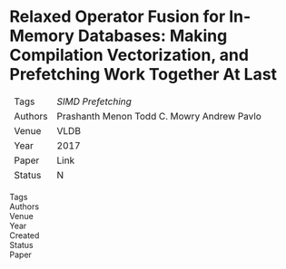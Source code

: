 # Relaxed Operator Fusion for In-Memory Databases: Making Compilation Vectorization, and Prefetching Work Together At Last

<table style="width:100%;max-width:900px;border:0px;border-spacing:0px;border-collapse:separate;margin-right:auto;margin-left:auto;">
	<tbody>
    <tr>
        <td> Tags </td>
        <td> <i>
        SIMD Prefetching
        </i>
        </td>
    </tr>
    <tr>
        <td> Authors </td>
        <td>
        Prashanth Menon 
        Todd C. Mowry
        Andrew Pavlo
        </td>
    </tr>
    <tr>
        <td> Venue </td>
        <td>
        VLDB
        </td>
    </tr>
    <tr>
        <td> Year </td>
        <td>
        2017
        </td>
    </tr>
        <tr>
        <td> Paper </td>
        <td>
        Link
        </td>
    </tr>
        </tr>
        <tr>
        <td> Status </td>
        <td>
        N
        </td>
    </tr>
    </tbody>
</table>


Tags   
Authors  
Venue  
Year  
Created  
Status  
Paper  

